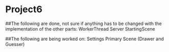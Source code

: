 # Project6
##The following are done, not sure if anything has to be changed with the implementation of the other parts:
WorkerThread 
Server 
StartingScene 

##The following are being worked on: 
Settings 
Primary Scene (Drawer and Guesser) 
